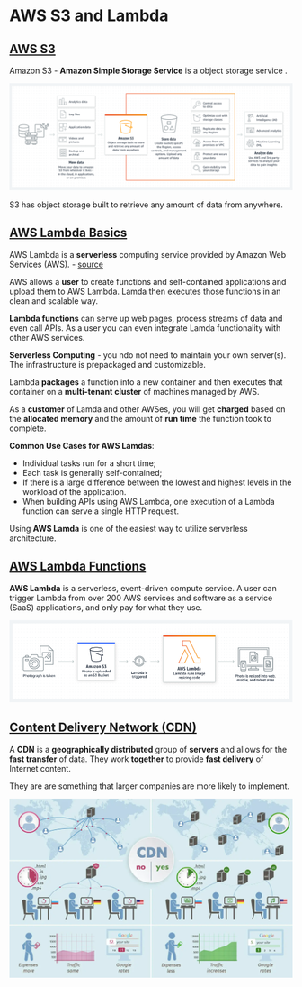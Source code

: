 # AWS S3 and Lambda

## [AWS S3](https://aws.amazon.com/s3/)

Amazon S3 - **Amazon Simple Storage Service** is a object storage service .

![S3 Diagram](s3-diagram.png)

S3 has object storage built to retrieve any amount of data from anywhere.


## [AWS Lambda Basics](https://www.serverless.com/aws-lambda)

AWS Lambda is a **serverless** computing service provided by Amazon Web Services (AWS). - [source](https://www.serverless.com/aws-lambda)

AWS allows a **user** to create functions and  self-contained applications and upload them to AWS Lambda. Lamda then executes those functions in an clean and scalable way.

**Lambda functions** can serve up web pages, process streams of data and even call APIs. As a user you can even integrate Lamda functionality with other AWS services.

**Serverless Computing** - you ndo not need to maintain your own server(s). The infrastructure is prepackaged and customizable.

Lambda **packages** a function into a new container and then executes that container on a **multi-tenant cluster** of machines managed by AWS. 

As a **customer** of Lamda and other AWSes, you will get **charged** based on the **allocated memory** and the amount of **run time** the function took to complete.

**Common Use Cases for AWS Lamdas**:
- Individual tasks run for a short time;
- Each task is generally self-contained;
- If there is a large difference between the lowest and highest levels in the workload of the application.
- When building APIs using AWS Lambda, one execution of a Lambda function can serve a single HTTP request.

Using **AWS Lamda** is one of the easiest way to utilize serverless architecture.

## [AWS Lambda Functions](https://aws.amazon.com/lambda/)

**AWS Lambda** is a serverless, event-driven compute service. A user can trigger Lambda from over 200 AWS services and software as a service (SaaS) applications, and only pay for what they use.

![S3 triggers Lamda data processing](lamda-interacting-with-s3-diagram.png)


## [Content Delivery Network (CDN)](https://cyberhoot.com/cybrary/content-delivery-network-cdn/)

A **CDN** is  a **geographically distributed** group of **servers** and allows for the **fast transfer** of data.  They work **together** to provide **fast delivery** of Internet content.

They are are something that larger companies are more likely to implement.

![cdn](cdn.png)





